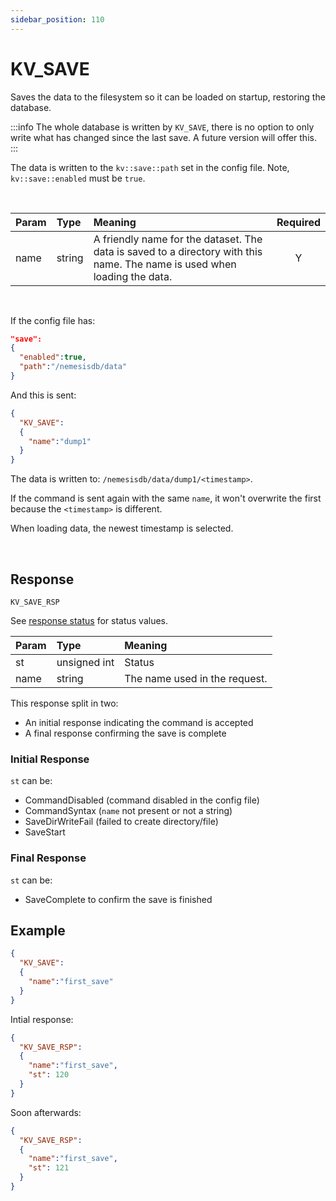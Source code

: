 ```yaml
---
sidebar_position: 110
---
```


# KV_SAVE
Saves the data to the filesystem so it can be loaded on startup, restoring the database.

:::info
The whole database is written by `KV_SAVE`, there is no option to only write what has changed since the last save. A future version will offer this.
:::

The data is written to the `kv::save::path` set in the config file. Note, `kv::save::enabled` must be `true`.

<br/>

|Param|Type|Meaning|Required|
|:---|:---|:---|:---:|
|name|string|A friendly name for the dataset. The data is saved to a directory with this name. The name is used when loading the data.|Y|


<br/>

If the config file has:

```json
"save":
{
  "enabled":true,
  "path":"/nemesisdb/data"
}
```
And this is sent:

```json
{
  "KV_SAVE":
  {
    "name":"dump1"
  }
}
```

The data is written to:  `/nemesisdb/data/dump1/<timestamp>`.

If the command is sent again with the same `name`, it won't overwrite the first because the `<timestamp>` is different.

When loading data, the newest timestamp is selected. 

<br/>

## Response

`KV_SAVE_RSP`

See [response status](./../Statuses) for status values.

|Param|Type|Meaning|
|:---|:---|:---|
|st|unsigned int|Status|
|name|string|The name used in the request.|

This response split in two:

- An initial response indicating the command is accepted
- A final response confirming the save is complete


### Initial Response
`st` can be:

- CommandDisabled (command disabled in the config file)
- CommandSyntax (`name` not present or not a string)
- SaveDirWriteFail (failed to create directory/file)
- SaveStart


### Final Response
`st` can be:

- SaveComplete to confirm the save is finished


## Example

```json title="Initiate save"
{
  "KV_SAVE":
  {
    "name":"first_save"
  }
}
```

Intial response:

```json title="Save start"
{
  "KV_SAVE_RSP":
  {
    "name":"first_save",
    "st": 120
  }
}
```
Soon afterwards:

```json title="Save complete"
{
  "KV_SAVE_RSP":
  {
    "name":"first_save",
    "st": 121
  }
}
```